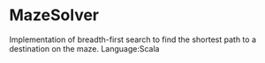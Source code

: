 # MazeSolver
Implementation of breadth-first search to find the shortest path to a destination on the maze.
Language:Scala
